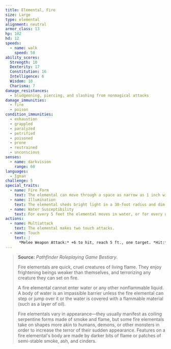 ```yaml
---
title: Elemental, Fire
size: Large
type: elemental
alignment: neutral
armor_class: 13
hp: 102
hd: 12
speeds:
  - name: walk
    speed: 50
ability_scores:
  Strength: 10
  Dexterity: 17
  Constitution: 16
  Intelligence: 6
  Wisdom: 10
  Charisma: 7
damage_resistances:
  - bludgeoning, piercing, and slashing from nonmagical attacks
damage_immunities:
  - fire
  - poison
condition_immunities:
  - exhaustion
  - grappled
  - paralyzed
  - petrified
  - poisoned
  - prone
  - restrained
  - unconscious
senses:
  - name: darkvision
    range: 60
languages:
  - Ignan
challenge: 5
special_traits:
  - name: Fire Form
    text: The elemental can move through a space as narrow as 1 inch wide without squeezing. A creature that touches the elemental or hits it with a melee attack while within 5 feet of it takes 5 (1d10) fire damage. In addition, the elemental can enter a hostile creature's space and stop there. The first time it enters a creature's space on a turn, that creature takes 5 (1d10) fire damage and catches fire; until someone takes an action to douse the fire, the creature takes 5 (1d10) fire damage at the start of each of its turns.
  - name: Illumination
    text: The elemental sheds bright light in a 30-foot radius and dim light in an additional 30 feet.
  - name: Water Susceptibility
    text: For every 5 feet the elemental moves in water, or for every gallon of water splashed on it, it takes 1 cold damage.
actions:
  - name: Multiattack
    text: The elemental makes two touch attacks.
  - name: Touch
    text: |
      *Melee Weapon Attack:* +6 to hit, reach 5 ft., one target. *Hit:* 10 (2d6 + 3) fire damage. If the target is a creature or a flammable object, it ignites. Until a creature takes an action to douse the fire, the target takes 5 (1d10) fire damage at the start of each of its turns.
---
```


> **Source:** *Pathfinder Roleplaying Game Bestiary*.
>
> Fire elementals are quick, cruel creatures of living flame. They enjoy frightening beings weaker than themselves, and terrorizing any creature they can set on fire.
>
> A fire elemental cannot enter water or any other nonflammable liquid. A body of water is an impassible barrier unless the fire elemental can step or jump over it or the water is covered with a flammable material (such as a layer of oil).
>
> Fire elementals vary in appearance—they usually manifest as coiling serpentine forms made of smoke and flame, but some fire elementals take on shapes more akin to humans, demons, or other monsters in order to increase the terror of their sudden appearance. Features on a fire elemental's body are made by darker bits of flame or patches of semi-stable smoke, ash, and cinders.
